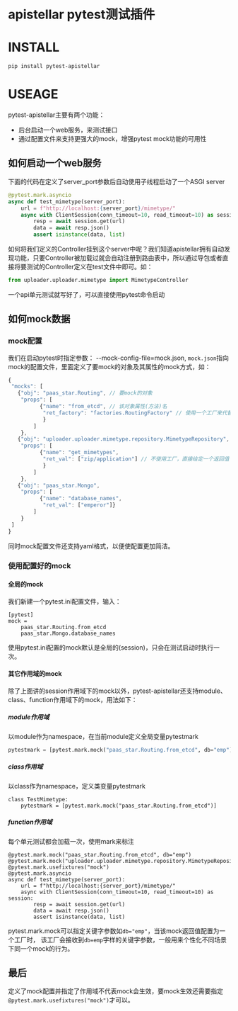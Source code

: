 # apistellar pytest测试插件

# INSTALL
```
pip install pytest-apistellar
```

# USEAGE
pytest-apistellar主要有两个功能：
- 后台启动一个web服务，来测试接口
- 通过配置文件来支持更强大的mock，增强pytest mock功能的可用性

## 如何启动一个web服务
下面的代码在定义了server_port参数后自动使用子线程启动了一个ASGI server
```python
@pytest.mark.asyncio
async def test_mimetype(server_port):
    url = f"http://localhost:{server_port}/mimetype/"
    async with ClientSession(conn_timeout=10, read_timeout=10) as session:
        resp = await session.get(url)
        data = await resp.json()
        assert isinstance(data, list)
```
如何将我们定义的Controller挂到这个server中呢？我们知道apistellar拥有自动发现功能，只要Controller被加载过就会自动注册到路由表中，所以通过导包或者直接将要测试的Controller定义在test文件中即可。如：
```python
from uploader.uploader.mimetype import MimetypeController
```
一个api单元测试就写好了，可以直接使用pytest命令启动
## 如何mock数据
### mock配置
我们在启动pytest时指定参数： --mock-config-file=mock.json,
`mock.json`指向mock的配置文件，里面定义了要mock的对象及其属性的mock方式，如：
```js
{
 "mocks": [
   {"obj": "paas_star.Routing", // 要mock的对象
    "props": [
          {"name": "from_etcd", // 该对象属性(方法)名
           "ret_factory": "factories.RoutingFactory" // 使用一个工厂来代替from_etcd。
           }
        ]
    },
   {"obj": "uploader.uploader.mimetype.repository.MimetypeRepository",
    "props": [
          {"name": "get_mimetypes",
           "ret_val": ["zip/application"] // 不使用工厂，直接给定一个返回值
           }
        ]
    },
   {"obj": "paas_star.Mongo",
    "props": [
          {"name": "database_names",
           "ret_val": ["emperor"]}
        ]
    }
 ]
}
```
同时mock配置文件还支持yaml格式，以便使配置更加简洁。

### 使用配置好的mock

#### 全局的mock
我们新建一个pytest.ini配置文件，输入：
```
[pytest]
mock =
    paas_star.Routing.from_etcd
    paas_star.Mongo.database_names
```
使用pytest.ini配置的mock默认是全局的(session)，只会在测试启动时执行一次。

#### 其它作用域的mock
除了上面讲的session作用域下的mock以外，pytest-apistellar还支持module、class、function作用域下的mock，用法如下：
##### module作用域
以module作为namespace，在当前module定义全局变量pytestmark
```python
pytestmark = [pytest.mark.mock("paas_star.Routing.from_etcd", db="emp")]
```
##### class作用域
以class作为namespace，定义类变量pytestmark
```
class TestMimetype:
    pytestmark = [pytest.mark.mock("paas_star.Routing.from_etcd")]
```
##### function作用域
每个单元测试都会加载一次，使用mark来标注
```
@pytest.mark.mock("paas_star.Routing.from_etcd", db="emp")
@pytest.mark.mock("uploader.uploader.mimetype.repository.MimetypeRepository.get_mimetypes")
@pytest.mark.usefixtures("mock")
@pytest.mark.asyncio
async def test_mimetype(server_port):
    url = f"http://localhost:{server_port}/mimetype/"
    async with ClientSession(conn_timeout=10, read_timeout=10) as session:
        resp = await session.get(url)
        data = await resp.json()
        assert isinstance(data, list)
```
pytest.mark.mock可以指定关键字参数如`db="emp"`，当该mock返回值配置为一个工厂时，
该工厂会接收到`db=emp`字样的关键字参数，一般用来个性化不同场景下同一个mock的行为。
## 最后
定义了mock配置并指定了作用域不代表mock会生效，要mock生效还需要指定`@pytest.mark.usefixtures("mock")`才可以。
